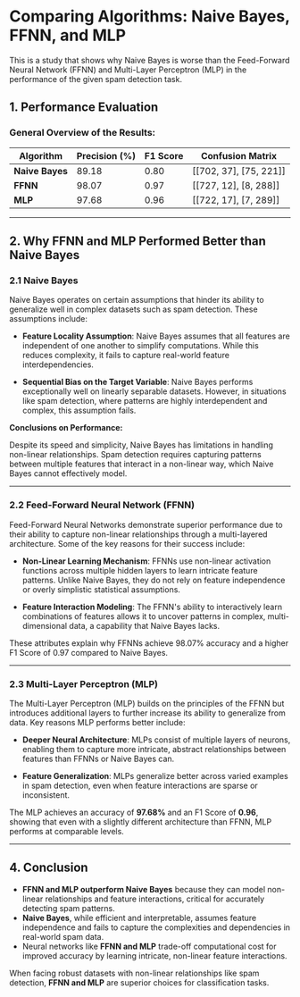 # Comparing Algorithms: Naive Bayes, FFNN, and MLP

This is a study that shows why Naive Bayes is worse than the Feed-Forward Neural Network (FFNN) and Multi-Layer Perceptron (MLP) in the performance of the given spam detection task.

## 1. **Performance Evaluation**

### General Overview of the Results:

| Algorithm           | Precision (%) | F1 Score | Confusion Matrix        |
|---------------------|----------------|----------|------------------------|
| **Naive Bayes**     | 89.18          | 0.80     | [[702, 37], [75, 221]] |
| **FFNN**            | 98.07          | 0.97     | [[727, 12], [8, 288]]  |
| **MLP**             | 97.68          | 0.96     | [[722, 17], [7, 289]]  |

---

## 2. **Why FFNN and MLP Performed Better than Naive Bayes**

### **2.1 Naive Bayes**

Naive Bayes operates on certain assumptions that hinder its ability to generalize well in complex datasets such as spam detection. These assumptions include:

- **Feature Locality Assumption**: Naive Bayes assumes that all features are independent of one another to simplify computations. While this reduces complexity, it fails to capture real-world feature interdependencies.
  
- **Sequential Bias on the Target Variable**: Naive Bayes performs exceptionally well on linearly separable datasets. However, in situations like spam detection, where patterns are highly interdependent and complex, this assumption fails.

**Conclusions on Performance:**

Despite its speed and simplicity, Naive Bayes has limitations in handling non-linear relationships. Spam detection requires capturing patterns between multiple features that interact in a non-linear way, which Naive Bayes cannot effectively model.

---

### **2.2 Feed-Forward Neural Network (FFNN)**

Feed-Forward Neural Networks demonstrate superior performance due to their ability to capture non-linear relationships through a multi-layered architecture. Some of the key reasons for their success include:

- **Non-Linear Learning Mechanism**: FFNNs use non-linear activation functions across multiple hidden layers to learn intricate feature patterns. Unlike Naive Bayes, they do not rely on feature independence or overly simplistic statistical assumptions.
  
- **Feature Interaction Modeling**: The FFNN's ability to interactively learn combinations of features allows it to uncover patterns in complex, multi-dimensional data, a capability that Naive Bayes lacks.

These attributes explain why FFNNs achieve 98.07% accuracy and a higher F1 Score of 0.97 compared to Naive Bayes.

---

### **2.3 Multi-Layer Perceptron (MLP)**

The Multi-Layer Perceptron (MLP) builds on the principles of the FFNN but introduces additional layers to further increase its ability to generalize from data. Key reasons MLP performs better include:

- **Deeper Neural Architecture**: MLPs consist of multiple layers of neurons, enabling them to capture more intricate, abstract relationships between features than FFNNs or Naive Bayes can.
  
- **Feature Generalization**: MLPs generalize better across varied examples in spam detection, even when feature interactions are sparse or inconsistent.

The MLP achieves an accuracy of **97.68%** and an F1 Score of **0.96**, showing that even with a slightly different architecture than FFNN, MLP performs at comparable levels.

---

## 4. **Conclusion**

- **FFNN and MLP outperform Naive Bayes** because they can model non-linear relationships and feature interactions, critical for accurately detecting spam patterns.
- **Naive Bayes**, while efficient and interpretable, assumes feature independence and fails to capture the complexities and dependencies in real-world spam data.
- Neural networks like **FFNN and MLP** trade-off computational cost for improved accuracy by learning intricate, non-linear feature interactions.

When facing robust datasets with non-linear relationships like spam detection, **FFNN and MLP** are superior choices for classification tasks.

